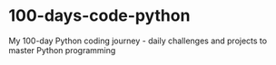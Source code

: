 # 100-days-code-python
My 100-day Python coding journey - daily challenges and projects to master Python programming
